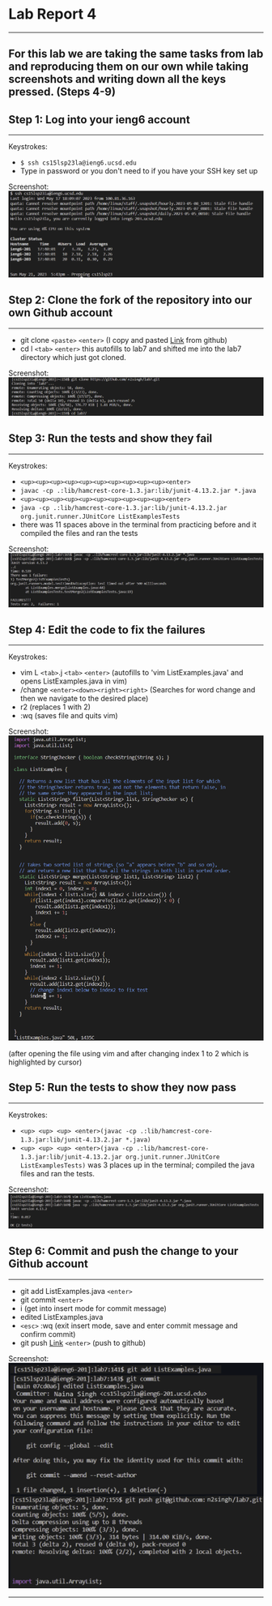 # Lab Report 4
---
For this lab we are taking the same tasks from lab and reproducing them on our own while taking screenshots and writing down all the keys pressed. (Steps 4-9)
---
## Step 1: Log into your ieng6 account
---
Keystrokes:
- `$ ssh cs15lsp23la@ieng6.ucsd.edu`
- Type in password or you don't need to if you have your SSH key set up

Screenshot:
![Image](lab4img1.png)

## Step 2: Clone the fork of the repository into our own Github account
---
- git clone `<paste>` `<enter>` (I copy and pasted [Link](https://github.com/n2singh/lab7.git) from github)
- cd l `<tab>` `<enter>` this autofills to lab7 and shifted me into the lab7 directory which just got cloned.

Screenshot:
![Image](lab4img2.png)

## Step 3: Run the tests and show they fail
---
Keystrokes:
- `<up><up><up><up><up><up><up><up><up><up><enter>`
- `javac -cp .:lib/hamcrest-core-1.3.jar:lib/junit-4.13.2.jar *.java`
- `<up><up><up><up><up><up><up><up><up><up><enter>`
- `java -cp .:lib/hamcrest-core-1.3.jar:lib/junit-4.13.2.jar org.junit.runner.JUnitCore ListExamplesTests`
- there was 11 spaces above in the terminal from practicing before and it compiled the files and ran the tests

Screenshot:
![Image](lab4img3.png)

## Step 4: Edit the code to fix the failures
---
Keystrokes:
- vim L `<tab>`.j `<tab>` `<enter>` (autofills to 'vim ListExamples.java' and opens ListExamples.java in vim)
- /change `<enter><down><right><right>` (Searches for word change and then we navigate to the desired place)
- r2 (replaces 1 with 2)
- :wq (saves file and quits vim)

Screenshot:
![Image](lab4img4.png)

(after opening the file using vim and after changing index 1 to 2 which is highlighted by cursor)

## Step 5: Run the tests to show they now pass
---
Keystrokes:
- `<up> <up> <up> <enter>(javac -cp .:lib/hamcrest-core-1.3.jar:lib/junit-4.13.2.jar *.java)`
- `<up> <up> <up> <enter>(java -cp .:lib/hamcrest-core-1.3.jar:lib/junit-4.13.2.jar org.junit.runner.JUnitCore ListExamplesTests)`
was 3 places up in the terminal; compiled the java files and ran the tests.

Screenshot:
![Image](lab4img5.png)

## Step 6: Commit and push the change to your Github account
---
- git add ListExamples.java `<enter>`
- git commit `<enter>`
- i (get into insert mode for commit message)
- edited ListExamples.java
- `<esc>` :wq (exit insert mode, save and enter commit message and confirm commit)
- git push [Link](git@github.com:n2singh/lab7.git) `<enter>` (push to github)

Screenshot:
![Image](lab4img6.png)

---
